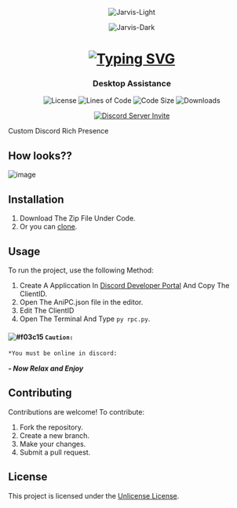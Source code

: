 <div  align="center">

  ![Jarvis-Light](https://user-images.githubusercontent.com/3369400/139447912-e0f43f33-6d9f-45f8-be46-2df5bbc91289.png#gh-dark-mode-only)
  
  ![Jarvis-Dark](https://user-images.githubusercontent.com/3369400/139448065-39a229ba-4b06-434b-bc67-616e2ed80c8f.png#gh-light-mode-only)

  # [![Typing SVG](https://readme-typing-svg.herokuapp.com?font=Permanent+Marker&size=40&pause=1000&color=2986cc&center=true&vCenter=true&width=435&lines=AniPC)](https://git.io/typing-svg)

  ### Desktop Assistance 

  ![License](https://img.shields.io/github/license/OnePunchMan2718/AniPC?color=598e3c&style=for-the-badge)
  ![Lines of Code](https://img.shields.io/tokei/lines/github/OnePunchMan2718/AniPC?color=598e3c&style=for-the-badge)
  ![Code Size](https://img.shields.io/github/languages/code-size/OnePunchMan2718/AniPC?color=598e3c&style=for-the-badge)
  ![Downloads](https://img.shields.io/github/downloads/OnePunchMan2718/AniPC/total?color=598e3c&style=for-the-badge)

  [![Discord Server Invite](https://discord.com/api/guilds/876398373962412102/widget.png?style=banner2)](https://discord.gg/9qKScMjdPF)
</div>

Custom Discord Rich Presence

## How looks??

![image](https://i.postimg.cc/630fTXPR/Screenshot-9.png)

## Installation

1. Download The Zip File Under Code.
2. Or you can [clone](https://github.com/OnePunchMan2718/AniPC.git).

## Usage

To run the project, use the following Method:
1. Create A Appliccation In [Discord Developer Portal](https://discord.com/developers/applications) And Copy The ClientID.
2. Open The AniPC.json file in the editor.
3. Edit The ClientID
4. Open The Terminal And Type ```py rpc.py```.

#### **![#f03c15](https://www.iconsdb.com/icons/download/color/f03c15/circle-16.png) `Caution:`**
```markdown
*You must be online in discord:
```

***- Now Relax and Enjoy***

## Contributing

Contributions are welcome! To contribute:

1. Fork the repository.
2. Create a new branch.
3. Make your changes.
4. Submit a pull request.

## License

This project is licensed under the [Unlicense License](LICENSE).